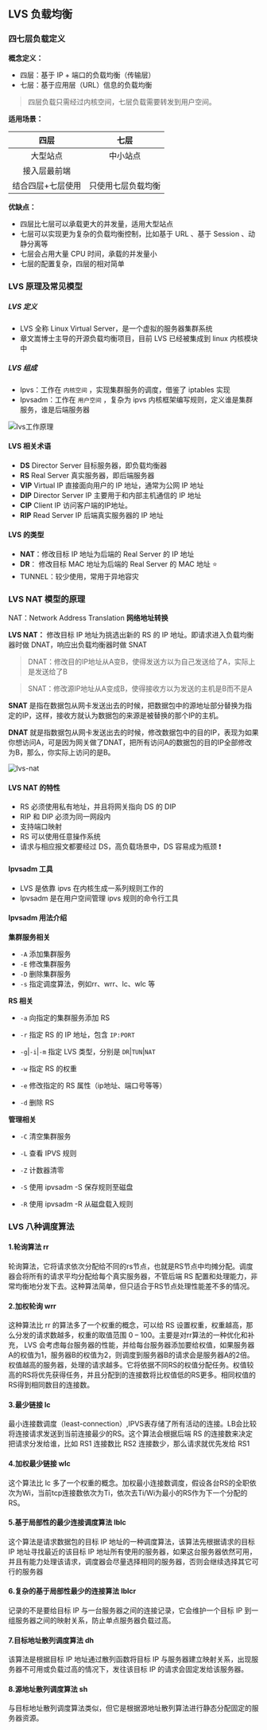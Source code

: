 ## LVS 负载均衡



### 四七层负载定义

**概念定义：**

- 四层：基于 IP + 端口的负载均衡（传输层）
- 七层：基于应用层（URL）信息的负载均衡

> 四层负载只需经过内核空间，七层负载需要转发到用户空间。

**适用场景：**

|       四层        |        七层        |
| :---------------: | :----------------: |
|     大型站点      |      中小站点      |
|   接入层最前端    |                    |
| 结合四层+七层使用 | 只使用七层负载均衡 |

**优缺点：**

- 四层比七层可以承载更大的并发量，适用大型站点
- 七层可以实现更为复杂的负载均衡控制，比如基于 URL 、基于 Session 、动静分离等
- 七层会占用大量 CPU 时间，承载的并发量小
- 七层的配置复杂，四层的相对简单



### LVS 原理及常见模型

##### LVS 定义

- LVS 全称 Linux Virtual Server，是一个虚拟的服务器集群系统
- 章文嵩博士主导的开源负载均衡项目，目前 LVS 已经被集成到 linux 内核模块中

##### LVS 组成

- Ipvs：工作在 `内核空间` ，实现集群服务的调度，借鉴了 iptables 实现
- Ipvsadm：工作在 `用户空间` ，复杂为 ipvs 内核框架编写规则，定义谁是集群服务，谁是后端服务器



![lvs工作原理](https://github.com/xiejicheng/university/blob/master/img/lvs工作原理.png)



#### LVS 相关术语

- **DS**     Director Server     目标服务器，即负载均衡器
- **RS**     Real Server            真实服务器，即后端服务器
- **VIP**    Virtual IP                直接面向用户的 IP 地址，通常为公网 IP 地址
- **DIP**   Director Server IP  主要用于和内部主机通信的 IP 地址
- **CIP**    Client IP                  访问客户端的IP地址。
- **RIP**     Read Server IP      后端真实服务器的 IP 地址              



#### LVS 的类型

- **NAT**：修改目标 IP 地址为后端的 Real Server 的 IP 地址
- **DR**：  修改目标 MAC 地址为后端的 Real Server 的 MAC 地址 ⭐
- TUNNEL：较少使用，常用于异地容灾



### LVS NAT 模型的原理

NAT：Network Address Translation  **网络地址转换**

**LVS NAT：** 修改目标 IP 地址为挑选出新的 RS 的 IP 地址。即请求进入负载均衡器时做 DNAT，响应出负载均衡器时做 SNAT

> DNAT：修改目的IP地址从A变B，使得发送方以为自己发送给了A，实际上是发送给了B

>SNAT：修改源IP地址从A变成B，使得接收方以为发送的主机是B而不是A

**SNAT** 是指在数据包从网卡发送出去的时候，把数据包中的源地址部分替换为指定的IP，这样，接收方就认为数据包的来源是被替换的那个IP的主机。

**DNAT** 就是指数据包从网卡发送出去的时候，修改数据包中的目的IP，表现为如果你想访问A，可是因为网关做了DNAT，把所有访问A的数据包的目的IP全部修改为B，那么，你实际上访问的是B。

![lvs-nat](https://github.com/xiejicheng/university/blob/master/img/lvs-nat.png)

 

#### LVS NAT 的特性

- RS 必须使用私有地址，并且将网关指向 DS 的 DIP 
- RIP 和 DIP 必须为同一网段内
- 支持端口映射
- RS 可以使用任意操作系统
- 请求与相应报文都要经过 DS，高负载场景中，DS 容易成为瓶颈  ❗



#### Ipvsadm 工具

- LVS 是依靠 ipvs 在内核生成一系列规则工作的
- Ipvsadm 是在用户空间管理 ipvs 规则的命令行工具

#### Ipvsadm 用法介绍

**集群服务相关**

- `-A`     添加集群服务
- `-E`     修改集群服务
- `-D`     删除集群服务
- `-s`     指定调度算法，例如rr、wrr、lc、wlc 等

**RS 相关**

- `-a`     向指定的集群服务添加 RS
- `-r`     指定 RS 的 IP 地址，包含 `IP:PORT`

- `-g`|`-i`|`-m`      指定 LVS 类型，分别是 `DR`|`TUN`|`NAT`
- `-w`      指定 RS 的权重

- `-e`      修改指定的 RS 属性（ip地址、端口号等等）

- `-d`       删除 RS

**管理相关**

- `-C`     清空集群服务
- `-L`     查看 IPVS 规则

- `-Z`     计数器清零

- `-S`     使用 ipvsadm -S 保存规则至磁盘

- `-R`     使用 ipvsadm -R 从磁盘载入规则



### LVS 八种调度算法

#### 1.轮询算法 rr

轮询算法，它将请求依次分配给不同的rs节点，也就是RS节点中均摊分配。调度器会将所有的请求平均分配给每个真实服务器，不管后端 RS 配置和处理能力，非常均衡地分发下去。这种算法简单，但只适合于RS节点处理性能差不多的情况。

#### 2.加权轮询 wrr

这种算法比 rr 的算法多了一个权重的概念，可以给 RS 设置权重，权重越高，那么分发的请求数越多，权重的取值范围 0 – 100。主要是对rr算法的一种优化和补充， LVS 会考虑每台服务器的性能，并给每台服务器添加要给权值，如果服务器A的权值为1，服务器B的权值为2，则调度到服务器B的请求会是服务器A的2倍。权值越高的服务器，处理的请求越多。它将依据不同RS的权值分配任务。权值较高的RS将优先获得任务，并且分配到的连接数将比权值低的RS更多。相同权值的RS得到相同数目的连接数。

#### 3.最少链接 lc

最小连接数调度（least-connection）,IPVS表存储了所有活动的连接。LB会比较将连接请求发送到当前连接最少的RS。这个算法会根据后端 RS 的连接数来决定把请求分发给谁，比如 RS1 连接数比 RS2 连接数少，那么请求就优先发给 RS1

#### 4.加权最少链接 wlc

这个算法比 lc 多了一个权重的概念。加权最小连接数调度，假设各台RS的全职依次为Wi，当前tcp连接数依次为Ti，依次去Ti/Wi为最小的RS作为下一个分配的RS。

#### 5.基于局部性的最少连接调度算法 lblc

这个算法是请求数据包的目标 IP 地址的一种调度算法，该算法先根据请求的目标 IP 地址寻找最近的该目标 IP 地址所有使用的服务器，如果这台服务器依然可用，并且有能力处理该请求，调度器会尽量选择相同的服务器，否则会继续选择其它可行的服务器

#### 6.复杂的基于局部性最少的连接算法 lblcr

记录的不是要给目标 IP 与一台服务器之间的连接记录，它会维护一个目标 IP 到一组服务器之间的映射关系，防止单点服务器负载过高。

#### 7.目标地址散列调度算法 dh

该算法是根据目标 IP 地址通过散列函数将目标 IP 与服务器建立映射关系，出现服务器不可用或负载过高的情况下，发往该目标 IP 的请求会固定发给该服务器。

#### 8.源地址散列调度算法 sh

与目标地址散列调度算法类似，但它是根据源地址散列算法进行静态分配固定的服务器资源。
